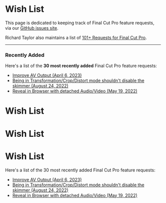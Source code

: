 # Wish List

This page is dedicated to keeping track of Final Cut Pro feature requests, via our [GitHub issues site](https://github.com/CommandPost/FCPCafe/issues).

Richard Taylor also maintains a list of [101+ Requests for Final Cut Pro](https://fcpx.tv/top.html).

---

### Recently Added

Here's a list of the **30 most recently added** Final Cut Pro feature requests:

- [Improve AV Output (April 6, 2023)](https://github.com/CommandPost/FCPCafe/issues/89)
- [Being in Transformation/Crop/Distort mode shouldn't disable the skimmer (August 24, 2022)](https://github.com/CommandPost/FCPCafe/issues/85)
- [Reveal in Browser with detached Audio/Video (May 19, 2022)](https://github.com/CommandPost/FCPCafe/issues/78)
# Wish List

# Wish List

# Wish List

Here's a list of the 30 most recently added Final Cut Pro feature requests:

- [Improve AV Output (April 6, 2023)](https://github.com/CommandPost/FCPCafe/issues/89)
- [Being in Transformation/Crop/Distort mode shouldn't disable the skimmer (August 24, 2022)](https://github.com/CommandPost/FCPCafe/issues/85)
- [Reveal in Browser with detached Audio/Video (May 19, 2022)](https://github.com/CommandPost/FCPCafe/issues/78)
